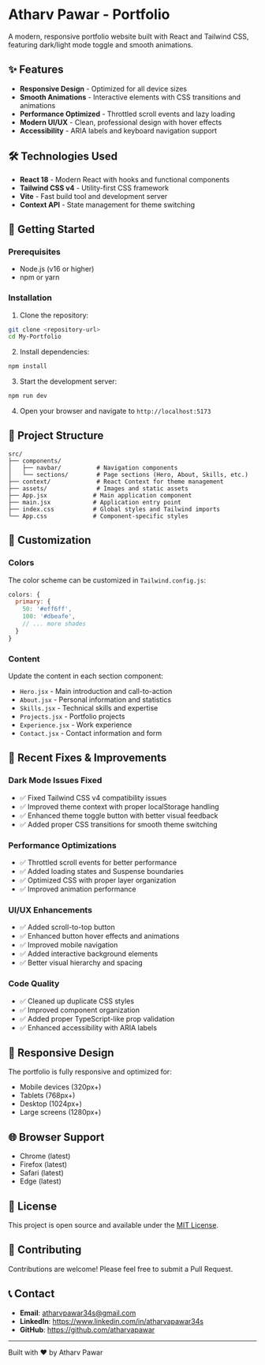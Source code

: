 # Atharv Pawar - Portfolio

A modern, responsive portfolio website built with React and Tailwind CSS, featuring dark/light mode toggle and smooth animations.

## ✨ Features

- **Responsive Design** - Optimized for all device sizes
- **Smooth Animations** - Interactive elements with CSS transitions and animations
- **Performance Optimized** - Throttled scroll events and lazy loading
- **Modern UI/UX** - Clean, professional design with hover effects
- **Accessibility** - ARIA labels and keyboard navigation support

## 🛠️ Technologies Used

- **React 18** - Modern React with hooks and functional components
- **Tailwind CSS v4** - Utility-first CSS framework
- **Vite** - Fast build tool and development server
- **Context API** - State management for theme switching

## 🚀 Getting Started

### Prerequisites

- Node.js (v16 or higher)
- npm or yarn

### Installation

1. Clone the repository:
```bash
git clone <repository-url>
cd My-Portfolio
```

2. Install dependencies:
```bash
npm install
```

3. Start the development server:
```bash
npm run dev
```

4. Open your browser and navigate to `http://localhost:5173`

## 📁 Project Structure

```
src/
├── components/
│   ├── navbar/          # Navigation components
│   └── sections/        # Page sections (Hero, About, Skills, etc.)
├── context/             # React Context for theme management
├── assets/              # Images and static assets
├── App.jsx             # Main application component
├── main.jsx            # Application entry point
├── index.css           # Global styles and Tailwind imports
└── App.css             # Component-specific styles
```

## 🎨 Customization

### Colors
The color scheme can be customized in `Tailwind.config.js`:

```javascript
colors: {
  primary: {
    50: '#eff6ff',
    100: '#dbeafe',
    // ... more shades
  }
}
```

### Content
Update the content in each section component:
- `Hero.jsx` - Main introduction and call-to-action
- `About.jsx` - Personal information and statistics
- `Skills.jsx` - Technical skills and expertise
- `Projects.jsx` - Portfolio projects
- `Experience.jsx` - Work experience
- `Contact.jsx` - Contact information and form

## 🔧 Recent Fixes & Improvements

### Dark Mode Issues Fixed
- ✅ Fixed Tailwind CSS v4 compatibility issues
- ✅ Improved theme context with proper localStorage handling
- ✅ Enhanced theme toggle button with better visual feedback
- ✅ Added proper CSS transitions for smooth theme switching

### Performance Optimizations
- ✅ Throttled scroll events for better performance
- ✅ Added loading states and Suspense boundaries
- ✅ Optimized CSS with proper layer organization
- ✅ Improved animation performance

### UI/UX Enhancements
- ✅ Added scroll-to-top button
- ✅ Enhanced button hover effects and animations
- ✅ Improved mobile navigation
- ✅ Added interactive background elements
- ✅ Better visual hierarchy and spacing

### Code Quality
- ✅ Cleaned up duplicate CSS styles
- ✅ Improved component organization
- ✅ Added proper TypeScript-like prop validation
- ✅ Enhanced accessibility with ARIA labels

## 📱 Responsive Design

The portfolio is fully responsive and optimized for:
- Mobile devices (320px+)
- Tablets (768px+)
- Desktop (1024px+)
- Large screens (1280px+)

## 🌐 Browser Support

- Chrome (latest)
- Firefox (latest)
- Safari (latest)
- Edge (latest)

## 📄 License

This project is open source and available under the [MIT License](LICENSE).

## 🤝 Contributing

Contributions are welcome! Please feel free to submit a Pull Request.

## 📞 Contact

- **Email**: atharvpawar34s@gmail.com
- **LinkedIn**: https://www.linkedin.com/in/atharvapawar34s
- **GitHub**: https://github.com/atharvapawar

---

Built with ❤️ by Atharv Pawar

